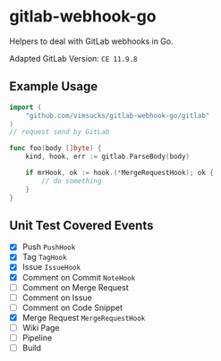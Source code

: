 # gitlab-webhook-go
Helpers to deal with GitLab webhooks in Go.

Adapted GitLab Version: `CE 11.9.8`

## Example Usage


```go
import (
	"github.com/vimsucks/gitlab-webhook-go/gitlab"
)
// request send by GitLab

func foo(body []byte) {
    kind, hook, err := gitlab.ParseBody(body)

    if mrHook, ok := hook.(*MergeRequestHook); ok {
        // do something
    }
}
```

## Unit Test Covered Events

- [x] Push `PushHook`
- [x] Tag `TagHook`
- [x] Issue `IssueHook`
- [x] Comment on Commit `NoteHook`
- [ ] Comment on Merge Request
- [ ] Comment on Issue
- [ ] Comment on Code Snippet
- [x] Merge Request `MergeRequestHook`
- [ ] Wiki Page
- [ ] Pipeline
- [ ] Build
